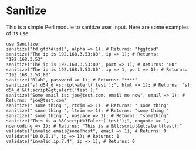 Sanitize
========
This is a simple Perl module to sanitize user input. Here are some examples of its use:

    use Sanitize;
    sanitize("fd gfd*#(sd)", alpha => 1); # Returns: "fggfdsd"
    sanitize("The ip is 192.168.3.53:80", ip => 1); # Returns: "192.168.3.53"
    sanitize("The ip is 192.168.3.53:80", port => 1); # Returns: "80"
    sanitize("The ip is 192.168.3.53:80", ip => 1, port => 1); # Returns: "192.168.3.53:80"
    sanitize("Blah", password => 1); # Returns: "****"
    sanitize("sf d54_d <script>alert('test');", html => 1); # Returns: "sf d54_d &lt;script&gt;alert('test');"
    sanitize("Some email is: joe@test.com, email me now", email => 1); # Returns: "joe@test.com"
    sanitize(" some thing ", rtrim => 1); # Returns: " some thing"
    sanitize(" some thing ", ltrim => 1); # Returns: "some thing "
    sanitize(" some thing ", nospace => 1); # Returns: "something"
    sanitize("This is a %3Cscript%3Ealert('test');", noquote => 1, noencoding => 1); # Returns: "This is a &lt;script&gt;alert(test);"
    validate("invalid email@some!host", email => 1); # Returns: 0
    validate("10.0.0.1", ip => 1); # Returns: 1
    validate("invalid.ip.7.4", ip => 1); # Returns: 0

